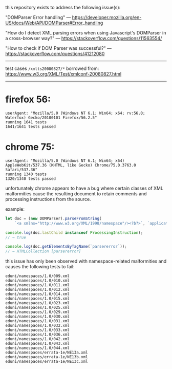 ﻿this repository exists to address the following issue(s):

"DOMParser Error handling" —
https://developer.mozilla.org/en-US/docs/Web/API/DOMParser#Error_handling

"How do I detect XML parsing errors when using Javascript's DOMParser in a cross-browser way?" —
https://stackoverflow.com/questions/11563554/

"How to check if DOM Parser was successful?" —
https://stackoverflow.com/questions/41212080

---

test cases `/xmlts20080827/*` borrowed from: https://www.w3.org/XML/Test/xmlconf-20080827.html

---

# firefox 56:

```
userAgent: "Mozilla/5.0 (Windows NT 6.1; Win64; x64; rv:56.0; Waterfox) Gecko/20100101 Firefox/56.2.5"
running 1641 tests
1641/1641 tests passed
```

# chrome 75:

```
userAgent: "Mozilla/5.0 (Windows NT 6.1; Win64; x64) AppleWebKit/537.36 (KHTML, like Gecko) Chrome/75.0.3763.0 Safari/537.36"
running 1340 tests
1320/1340 tests passed
```

unfortunately chrome appears to have a bug where certain classes of XML malformities cause the resulting document to retain comments and processing instructions from the source.

example:

```javascript
let doc = (new DOMParser).parseFromString(
	`<a xmlns="http://www.w3.org/XML/1998/namespace"/><?b?>`, `application/xml`);

console.log(doc.lastChild instanceof ProcessingInstruction);
// → true

console.log(doc.getElementsByTagName(`parsererror`));
// → HTMLCollection [parsererror]
```

this issue has only been observed with namespace-related malformities and causes the following tests to fail:

```
eduni/namespaces/1.0/009.xml
eduni/namespaces/1.0/010.xml
eduni/namespaces/1.0/011.xml
eduni/namespaces/1.0/012.xml
eduni/namespaces/1.0/014.xml
eduni/namespaces/1.0/015.xml
eduni/namespaces/1.0/023.xml
eduni/namespaces/1.0/025.xml
eduni/namespaces/1.0/029.xml
eduni/namespaces/1.0/030.xml
eduni/namespaces/1.0/031.xml
eduni/namespaces/1.0/032.xml
eduni/namespaces/1.0/033.xml
eduni/namespaces/1.0/036.xml
eduni/namespaces/1.0/042.xml
eduni/namespaces/1.0/043.xml
eduni/namespaces/1.0/044.xml
eduni/namespaces/errata-1e/NE13a.xml
eduni/namespaces/errata-1e/NE13b.xml
eduni/namespaces/errata-1e/NE13c.xml
```